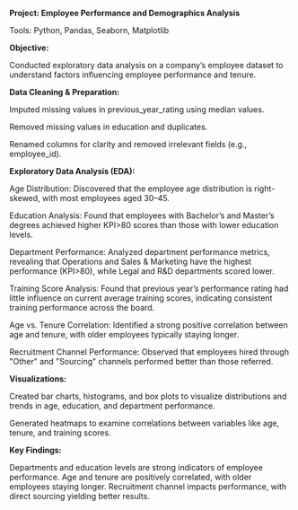**Project: Employee Performance and Demographics Analysis**

Tools: Python, Pandas, Seaborn, Matplotlib

**Objective:**

Conducted exploratory data analysis on a company’s employee dataset to understand factors influencing employee performance and tenure.

**Data Cleaning & Preparation:**

Imputed missing values in previous_year_rating using median values.

Removed missing values in education and duplicates.

Renamed columns for clarity and removed irrelevant fields (e.g., employee_id).

**Exploratory Data Analysis (EDA):**

Age Distribution: Discovered that the employee age distribution is right-skewed, with most employees aged 30–45.

Education Analysis: Found that employees with Bachelor’s and Master’s degrees achieved higher KPI>80 scores than those with lower education levels.

Department Performance: Analyzed department performance metrics, revealing that Operations and Sales & Marketing have the highest performance (KPI>80), while Legal and R&D departments scored lower.

Training Score Analysis: Found that previous year’s performance rating had little influence on current average training scores, indicating consistent training performance across the board.

Age vs. Tenure Correlation: Identified a strong positive correlation between age and tenure, with older employees typically staying longer.

Recruitment Channel Performance: Observed that employees hired through "Other" and "Sourcing" channels performed better than those referred.

**Visualizations:**

Created bar charts, histograms, and box plots to visualize distributions and trends in age, education, and department performance.

Generated heatmaps to examine correlations between variables like age, tenure, and training scores.

**Key Findings:**

Departments and education levels are strong indicators of employee performance.
Age and tenure are positively correlated, with older employees staying longer.
Recruitment channel impacts performance, with direct sourcing yielding better results.
